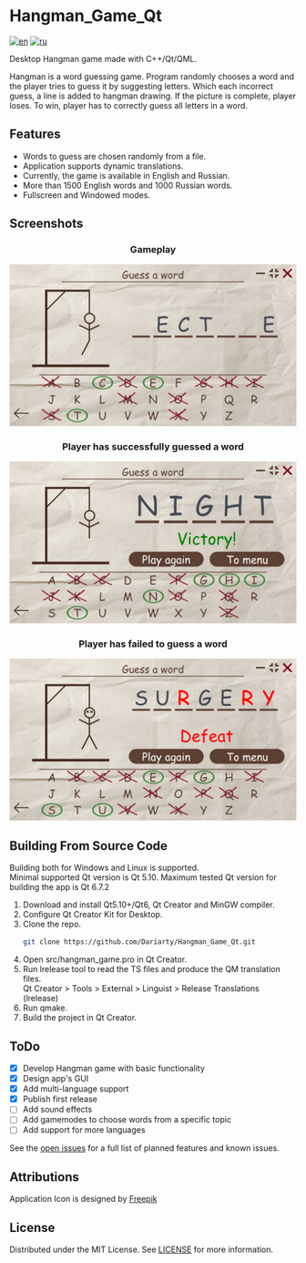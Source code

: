 # Hangman_Game_Qt

[![en](https://img.shields.io/badge/lang-en-blue.svg)](https://github.com/Dariarty/Hangman_Game_Qt/blob/main/README.md)
[![ru](https://img.shields.io/badge/lang-ru-red.svg)](https://github.com/Dariarty/Hangman_Game_Qt/blob/main/README.ru.md)

Desktop Hangman game made with C++/Qt/QML. </br> 

Hangman is a word guessing game. Program randomly chooses a word and the player tries to guess it by suggesting letters. Which each incorrect guess, a line is added to hangman drawing. If the picture is complete, player loses. To win, player has to correctly guess all letters in a word.

## Features

* Words to guess are chosen randomly from a file.</br>
* Application supports dynamic translations.</br>
* Currently, the game is available in English and Russian.</br>
* More than 1500 English words and 1000 Russian words.</br>
* Fullscreen and Windowed modes.</br>



## Screenshots

<h3 align="center">Gameplay</h3>

![alt text](assets/en_US/gameplay.png)

<h3 align="center">Player has successfully guessed a word</h3>

![alt text](assets/en_US/victory.png)

<h3 align="center">Player has failed to guess a word</h3>

![alt text](assets/en_US/defeat.png)

## Building From Source Code
Building both for Windows and Linux is supported. </br>
Minimal supported Qt version is Qt 5.10. Maximum tested Qt version for building the app is Qt 6.7.2 </br>
1.  Download and install Qt5.10+/Qt6, Qt Creator and MinGW compiler.</br>
2.  Configure Qt Creator Kit for Desktop. </br>
3.  Clone the repo.
     ```sh
     git clone https://github.com/Dariarty/Hangman_Game_Qt.git
     ```
4.  Open src/hangman_game.pro in Qt Creator.</br>
5.  Run lrelease tool to read the TS files and produce the QM translation files. </br>
    Qt Creator > Tools > External > Linguist > Release Translations (lrelease) </br>
7.  Run qmake.</br>
8.  Build the project in Qt Creator.</br>

## ToDo

- [x] Develop Hangman game with basic functionality
- [x] Design app's GUI
- [x] Add multi-language support
- [x] Publish first release
- [ ] Add sound effects
- [ ] Add gamemodes to choose words from a specific topic
- [ ] Add support for more languages

See the [open issues](https://github.com/Dariarty/Hangman_Game_Qt/issues) for a full list of planned features and known issues.

## Attributions

Application Icon is designed by [Freepik](https://freepik.com)

## License

Distributed under the MIT License. See [LICENSE](LICENSE) for more information.



